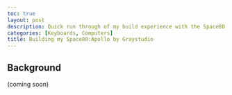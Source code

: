 ```yaml
---
toc: true
layout: post
description: Quick run through of my build experience with the Space80:Apollo by Graystudio
categories: [Keyboards, Computers]
title: Building my Space80:Apollo by Graystudio
---
```


## Background
(coming soon)